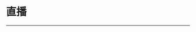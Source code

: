 
  # 直播
  ---

  <Common-LinkList :linkList='{"name":"直播","item":[{"link":"https://www.huya.com/","icon":"https://www.huya.com/favicon.ico","text":"虎牙"},{"link":"https://www.douyu.com/","icon":"https://www.douyu.com/favicon.ico","text":"斗鱼"},{"link":"https://live.bilibili.com/","icon":"https://live.bilibili.com/favicon.ico","text":"bilibili直播"},{"link":"https://www.yy.com/","icon":"/aLinks/logo.png","text":"YY直播"},{"link":"http://www.longzhu.com/","icon":"http://www.longzhu.com/favicon.ico","text":"龙珠直播"},{"link":"https://www.zhanqi.tv/","icon":"https://www.zhanqi.tv/favicon.ico","text":"战旗直播"},{"link":"https://live.kuaishou.com/","icon":"/aLinks/logo.png","text":"快手直播"},{"link":"https://zhibo.sogou.com/","icon":"https://zhibo.sogou.com/favicon.ico","text":"狗仔直播"},{"link":"http://cc.163.com/","icon":"http://cc.163.com/favicon.ico","text":"CC直播"},{"link":"https://www.huajiao.com/","icon":"https://www.huajiao.com/favicon.ico","text":"花椒直播"},{"link":"https://www.huomao.com/","icon":"https://www.huomao.com/favicon.ico","text":"火猫直播"},{"link":"https://chushou.tv/","icon":"https://chushou.tv/favicon.ico","text":"触手直播"},{"link":"http://www.inke.cn/hotlive_list.html","icon":"http://www.inke.cn/favicon.ico","text":"映客直播"},{"link":"https://www.lanzous.com/b0f1944aj","icon":"https://www.lanzous.com/favicon.ico","text":"Android_TV_Apps"},{"link":"https://guihet.com/blackbird-player.html","icon":"https://guihet.com/favicon.ico","text":"黑鸟播放器"},{"link":"http://tv.cctv.com/live/cctv1/","icon":"http://tv.cctv.com/favicon.ico","text":"CCTV全直播"},{"link":"http://www.migu123.com/","icon":"http://www.migu123.com/favicon.ico","text":"咪咕直播"},{"link":"http://live.jstv.com/","icon":"http://live.jstv.com/favicon.ico","text":"江苏卫视"},{"link":"http://tv.cztv.com/live1","icon":"http://tv.cztv.com/favicon.ico","text":"浙江卫视"},{"link":"https://live.qq.com/","icon":"https://live.qq.com/favicon.ico","text":"企鹅体育"},{"link":"http://www.ningmengbo.com/","icon":"http://www.ningmengbo.com/favicon.ico","text":"柠檬直播"},{"link":"https://www.zhibo8.cc/","icon":"https://www.zhibo8.cc/favicon.ico","text":"直播吧"},{"link":"http://www.zhangyulive.com/channeltypes/all","icon":"/aLinks/logo.png","text":"章鱼TV"},{"link":"https://www.52waha.com/","icon":"https://www.52waha.com/favicon.ico","text":"哇哈体育"},{"link":"http://www.zhibo.me/","icon":"/aLinks/logo.png","text":"直播迷网"}]}'/>
  